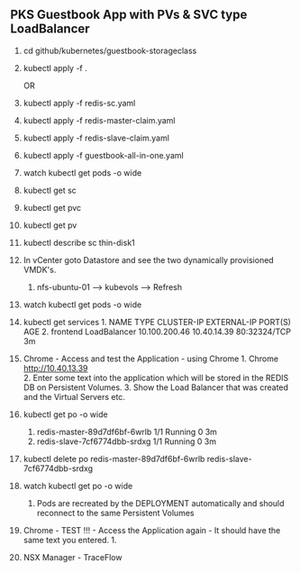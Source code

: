 ## PKS Guestbook App with PVs & SVC type LoadBalancer
1. cd github/kubernetes/guestbook-storageclass
2. kubectl apply -f .
    
    OR
    
2. kubectl apply -f redis-sc.yaml
3. kubectl apply -f redis-master-claim.yaml
4.  kubectl apply -f redis-slave-claim.yaml
5.  kubectl apply -f guestbook-all-in-one.yaml
6.  watch kubectl get pods -o wide
7.  kubectl get sc
8.  kubectl get pvc
9.  kubectl get pv
10.  kubectl describe sc thin-disk1
11. In vCenter goto Datastore and see the two dynamically provisioned VMDK's.
    1. nfs-ubuntu-01 —> kubevols —> Refresh
12.  watch kubectl get pods -o wide
13.  kubectl get services
    1. NAME           TYPE           CLUSTER-IP       EXTERNAL-IP   PORT(S)        AGE
    2. frontend       LoadBalancer   10.100.200.46    10.40.14.39   80:32324/TCP   3m
14.  Chrome - Access and test the Application - using Chrome
    1. Chrome http://10.40.13.39  
    2. Enter some text into the application which will be stored in the REDIS DB on Persistent Volumes.
    3. Show the Load Balancer that was created and the Virtual Servers etc.
15. kubectl get po -o wide
    1. redis-master-89d7df6bf-6wrlb   1/1       Running   0          3m
    2. redis-slave-7cf6774dbb-srdxg   1/1       Running   0          3m
16. kubectl delete po redis-master-89d7df6bf-6wrlb  redis-slave-7cf6774dbb-srdxg
17. watch kubectl get po -o wide
    1. Pods are recreated by the DEPLOYMENT automatically and should reconnect to the same Persistent Volumes
18.  Chrome - TEST !!! - Access the Application again - It should have the same text you entered.
    1. 
19. NSX Manager - TraceFlow
